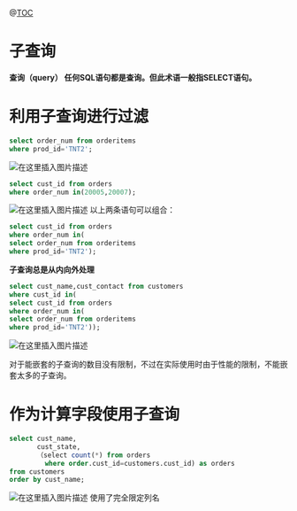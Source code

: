 ﻿@[TOC](目录)
# 子查询
**查询（query） 任何SQL语句都是查询。但此术语一般指SELECT语句。**

# 利用子查询进行过滤

```sql
select order_num from orderitems
where prod_id='TNT2';
```

![在这里插入图片描述](https://img-blog.csdnimg.cn/9c78f34627db406892676d4a83a54687.png)

```sql
select cust_id from orders
where order_num in(20005,20007);
```
![在这里插入图片描述](https://img-blog.csdnimg.cn/0f2322003def41e580fafc298dc0225a.png)
以上两条语句可以组合：

```sql
select cust_id from orders
where order_num in(
select order_num from orderitems
where prod_id='TNT2');
```
**子查询总是从内向外处理**

```sql
select cust_name,cust_contact from customers
where cust_id in(
select cust_id from orders
where order_num in(
select order_num from orderitems
where prod_id='TNT2'));
```
![在这里插入图片描述](https://img-blog.csdnimg.cn/d05757f7f757402a8ea72adfc5f47bfe.png)

对于能嵌套的子查询的数目没有限制，不过在实际使用时由于性能的限制，不能嵌套太多的子查询。

# 作为计算字段使用子查询

```sql
select cust_name,
       cust_state,
       （select count(*) from orders
         where order.cust_id=customers.cust_id) as orders
from customers
order by cust_name; 
```
![在这里插入图片描述](https://img-blog.csdnimg.cn/80eef71604324b26ae701d0540d1985e.png?x-oss-process=image/watermark,type_ZHJvaWRzYW5zZmFsbGJhY2s,shadow_50,text_Q1NETiBAcHVyaXR5LWdvb2Q=,size_14,color_FFFFFF,t_70,g_se,x_16)
使用了完全限定列名

